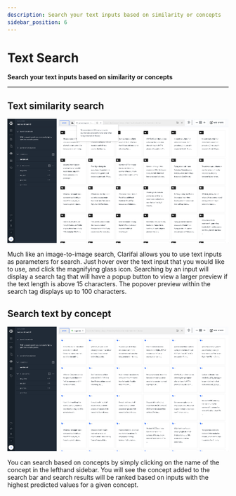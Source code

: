 ```yaml
---
description: Search your text inputs based on similarity or concepts
sidebar_position: 6
---
```


# Text Search

**Search your text inputs based on similarity or concepts**
<hr />

## Text similarity search

![Search for similar text inputs](/img/search-by-text-input.jpg)

Much like an image-to-image search, Clarifai allows you to use text inputs as parameters for search. Just hover over the text input that you would like to use, and click the magnifying glass icon. Searching by an input will display a search tag that will have a popup button to view a larger preview if the text length is above 15 characters. The popover preview within the search tag displays up to 100 characters.

## Search text by concept

![Search text inputs by concepts](/img/search-text-by-concept.jpg)

You can search based on concepts by simply clicking on the name of the concept in the lefthand sidebar. You will see the concept added to the search bar and search results will be ranked based on inputs with the highest predicted values for a given concept.

